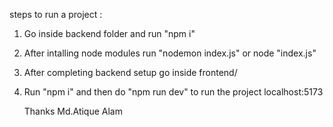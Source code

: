 steps to run a project : 

1. Go inside backend folder and run "npm i"
2. After intalling node modules run "nodemon index.js" or node "index.js"
3. After completing backend setup go inside frontend/
4. Run "npm i" and then do "npm run dev" to run the project localhost:5173

   Thanks
   Md.Atique Alam
